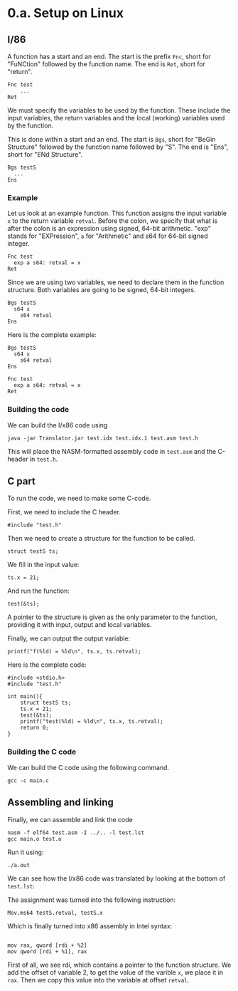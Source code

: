 # 0.a. Setup on Linux

## I/86

A function has a start and an end. The start is the prefix `Fnc`, short for "FuNCtion" followed by the function name. The end is `Ret`, short for "return".

```
Fnc test
	...
Ret
```

We must specify the variables to be used by the function. These include the input variables, the return variables and the local (working) variables used by the function.

This is done within a start and an end. The start is `Bgs`, short for "BeGin Structure" followed by the function name followed by "S". The end is "Ens", short for "ENd Structure".

```
Bgs testS
  ...
Ens
```

### Example

Let us look at an example function. This function assigns the input variable `x` to the return variable `retval`. Before the colon, we specify that what is after the colon is an expression using signed, 64-bit arithmetic. "exp" stands for "EXPression", `a` for "Arithmetic" and s64 for 64-bit signed integer.

```
Fnc test
  exp a s64: retval = x
Ret
```

Since we are using two variables, we need to declare them in the function structure. Both variables are going to be signed, 64-bit integers.

```
Bgs testS
  s64 x
	s64 retval
Ens
```

Here is the complete example:


```
Bgs testS
  s64 x
	s64 retval
Ens

Fnc test
  exp a s64: retval = x
Ret
```

### Building the code

We can build the I/x86 code using

```
java -jar Translator.jar test.idx test.idx.1 test.asm test.h
```

This will place the NASM-formatted assembly code in `test.asm` and the C-header in `test.h`.

## C part
To run the code, we need to make some C-code.

First, we need to include the C header.

```
#include "test.h"
```

Then we need to create a structure for the function to be called.

```
struct testS ts;
```

We fill in the input value:

```
ts.x = 21;
```

And run the function:

```
test(&ts);
```

A pointer to the structure is given as the only parameter to the function, providing it with input, output and local variables.

Finally, we can output the output variable:

```
printf("f(%ld) = %ld\n", ts.x, ts.retval);
```

Here is the complete code:

```
#include <stdio.h>
#include "test.h"

int main(){
	struct testS ts;
	ts.x = 21;
	test(&ts);
	printf("test(%ld) = %ld\n", ts.x, ts.retval);
	return 0;
}
```

### Building the C code

We can build the C code using the following command.

```
gcc -c main.c
```

## Assembling and linking
Finally, we can assemble and link the code

```
nasm -f elf64 test.asm -I ../.. -l test.lst
gcc main.o test.o
```

Run it using:

```
./a.out
```

We can see how the I/x86 code was translated by looking at the bottom of `test.lst`:

The assignment was turned into the following instruction:

```
Mov.ms64 testS.retval, testS.x
```

Which is finally turned into x86 assembly in Intel syntax:

```

mov rax, qword [rdi + %2]
mov qword [rdi + %1], rax

```

First of all, we see rdi, which contains a pointer to the function structure. We add the offset of variable 2, to get the value of the varible `x`, we place it in `rax`. Then we copy this value into the variable at offset `retval`.






























